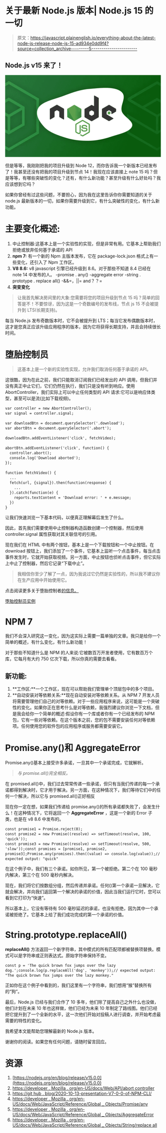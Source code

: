 # 关于最新 Node.js 版本| Node.js 15 的一切

> 原文：<https://javascript.plainenglish.io/everything-about-the-latest-node-js-release-node-js-15-ad934e0dd9f4?source=collection_archive---------5----------------------->

## Node.js v15 来了！

![](img/63d1dc148ec99c1d5eb2beffec4e540d.png)

但是等等，我刚刚把我的项目升级到 Node 12，而你告诉我一个新版本已经发布了！我甚至还没有把我的项目升级到节点 14！我现在应该直接上 note 15 吗？但是等等，有哪些突破性的变化？还有，有什么新功能？甚至升级有什么好处吗？我应该想到它吗？

如果你曾经有过这些问题，不要担心，因为我在这里告诉你你需要知道的关于 node.js 最新版本的一切，如果你需要升级到它，有什么突破性的变化，有什么新功能。

# 主要变化概述:

1.  中止控制器:这基本上是一个实验性的实现，但是非常有用。它基本上帮助我们拒绝或放弃任何基于承诺的 API
2.  **npm 7:** 有一个新的 Npm 主版本发布，它在 package-lock.json 格式上有一些变化，还引入了 Npm 工作区。
3.  **V8 8.6:** v8 javascript 引擎已经升级到 8.6。对于那些不知道 8.4 已经在 note 14 中发布的人。
    -promise . any()
    -aggregate error
    -string . prototype . replace all()
    -&&=，||= and？？=
4.  **突变变化**

> 让我首先解决房间里的大象:您需要将您的项目升级到节点 15 吗？简单的回答是不！不要惊讶，因为这是一个奇数编号的发布线，节点 js 15 不会被提升到 LTS(长期支持)。

每当 Node.js 发布奇数版本时，它不会被提升到 LTS；每当它发布偶数版本时，这才是您真正应该升级应用程序的版本，因为它将获得长期支持，并且会持续很长时间。

# 堕胎控制员

> 这基本上是一个新的实验性实现，允许我们取消任何基于承诺的 API。

这很酷，因为在此之前，我们只能取消订阅我们已经发出的 API 调用，但我们并没有真正中止它们，它们仍然在执行，我们只是没有听到响应。使用 AbortController，我们实际上可以中止任何类型的 API 请求:它可以是响应体类型，甚至可以是流(比如下载视频)。

```
var controller = new AbortController();
var signal = controller.signal;

var downloadBtn = document.querySelector('.download');
var abortBtn = document.querySelector('.abort');

downloadBtn.addEventListener('click', fetchVideo);

abortBtn.addEventListener('click', function() {
  controller.abort();
  console.log('Download aborted');
});

function fetchVideo() {
  ...
  fetch(url, {signal}).then(function(response) {
    ...
  }).catch(function(e) {
    reports.textContent = 'Download error: ' + e.message;
  })
}
```

让我们快速浏览一下基本代码，以便真正理解幕后发生了什么。

因此，首先我们需要使用中止控制器构造函数创建一个控制器，然后使用 controller.signal 属性获取对其关联信号的引用。

现在我们在 HTML 中有两个按钮，基本上是一个下载按钮和一个中止按钮。在 download 按钮上，我们添加了一个事件，它基本上监听一个点击事件，每当点击事件发生时，它就开始获取视频。另一方面，中止按钮也侦听点击事件，但它实际上中止了控制器，然后它记录“下载中止”。

> 我相信你至少了解了一点，因为我说过它仍然是实验性的，所以我不建议你在生产应用中开始使用它。

点击阅读更多关于堕胎控制者[的信息。](https://developer.mozilla.org/en-US/docs/Web/API/AbortController)

[堕胎控制员实例](https://mdn.github.io/dom-examples/abort-api/)

# NPM 7

我们不会深入研究这一变化，因为这实际上需要一篇单独的文章。我只是给你一个简单的概述，有什么变化，有什么新功能！

对于那些不知道什么是 NPM 的人来说:它被数百万开发者使用，它有数百万个库，它每月有大约 750 亿次下载，所以你真的需要去看看。

## 新功能:

1.  **工作区:**一个工作区，现在可以帮助我们管理单个顶层包中的多个项目。
2.  **自动安装对等依赖关系:**现在自动安装对等依赖关系。从 NPM 7 开发人员将需要管理他们自己的对等依赖。对于一些应用程序来说，这可能是一个突破性的变化。如果你正在思考什么是对等依赖，我强烈建议你浏览一下文档，但是我会给你一个简单的概述:假设你有一个库或者你有一个已经发布的 NPM 包，它有一些对等依赖。在这个版本之前，您的包不需要安装任何对等依赖项。任何使用您的软件包的应用程序或服务都需要安装它。

# Promise.any()和 AggregateError

Promise.any()基本上接受许多承诺，一旦其中一个承诺完成，它就解析。

> *与 promise.all()完全相反。*

在 promised.all()中，我们过去常常传递一些承诺，但只有当我们传递的每一个承诺都得到解决时，它才用于解决。另一方面，在这种情况下，我们等待它们中的任何一个解决，所以它与 promised.all()正好相反

现在你一定在想，如果我们传递给 promise.any()的所有承诺都失败了，会发生什么！在这种情况下，它将返回一个 **AggregateError** ，这是一个新的 Error 子类，也是在 v8 8.6 中发布的。

```
const promise1 = Promise.reject(0);
const promise2 = new Promise((resolve) => setTimeout(resolve, 100, 'quick'));
const promise3 = new Promise((resolve) => setTimeout(resolve, 500, 'slow'));const promises = [promise1, promise2, promise3];Promise.any(promises).then((value) => console.log(value));// expected output: "quick"
```

在这个例子中，我们有三个承诺。如你所见，第一个被拒绝。第二个在 100 毫秒内解决，第三个在 500 毫秒内解决。

现在，我们将它们按数组分组，然后传递并承诺。任何()第一个承诺一旦解决，它就会解决，并向我们返回第一个解决的承诺的价值，因此当我们运行它时，您可以看到它打印为“快速”。

所以基本上，它没有等待有 500 毫秒延迟的承诺，也没有拒绝，因为其中一个承诺被拒绝了。它基本上给了我们成功完成的第一个承诺的价值。

# String.prototype.replaceAll()

**replaceAll()** 方法返回一个新字符串，其中模式的所有匹配项都被替换项替换。模式可以是字符串或正则表达式。原始字符串保持不变。

```
const p = 'The quick brown fox jumps over the lazy dog.';console.log(p.replaceAll('dog', 'monkey'));// expected output: "The quick brown fox jumps over the lazy monkey."
```

正如你在这个例子中看到的，我们这里有一个字符串，我们想用“猴”替换所有的“狗”。

最后，Node.js 已经与我们合作了 10 多年，他们除了提高自己之外什么也没做，他们计划在未来 10 年也这样做，他们已经为未来 10 年制定了路线图。他们已经把它提升到了一个全新的水平，这一次他们开始对投稿人进行调查，并开始考虑最需要的特性的变化。

我希望本文能帮助您理解最新的 Node.js 版本。

谢谢你的阅读。如果您有任何问题，请随时留言回应。

# 资源

1.  [https://nodejs.org/en/blog/release/v15.0.0](https://nodejs.org/en/blog/release/v15.0.0)
2.  [https://developer . Mozilla . org/en-US/docs/Web/API/abort controller](https://developer.mozilla.org/en-US/docs/Web/API/AbortController)
3.  [https://git hub . blog/2020-10-13-presentation-V7-0-0-of-NPM-CLI/](https://github.blog/2020-10-13-presenting-v7-0-0-of-the-npm-cli/)
4.  [https://developer . Mozilla . org/en-US/docs/Web/JavaScript/Reference/Global _ Objects/Promise/any](https://developer.mozilla.org/en-US/docs/Web/JavaScript/Reference/Global_Objects/Promise/any)
5.  [https://developer . Mozilla . org/en-US/docs/Web/JavaScript/Reference/Global _ Objects/AggregateError](https://developer.mozilla.org/en-US/docs/Web/JavaScript/Reference/Global_Objects/AggregateError)
6.  [https://developer . Mozilla . org/en-US/docs/Web/JavaScript/Reference/Global _ Objects/String/replace all](https://developer.mozilla.org/en-US/docs/Web/JavaScript/Reference/Global_Objects/String/replaceAll)